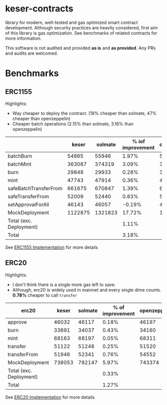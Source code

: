 # keser-contracts

library for modern, well-tested and gas optimized smart contract development. Although security practices are heavily considered, first aim of this library is gas optimization. See benchmarks of related contracts for more information.

This software is not audited and provided **as is** and **as provided**. Any PRs and audits are welcomed.



# Benchmarks

## ERC1155
Highlights:
- Way cheaper to deploy the contract. (18% cheaper than solmate, 47% cheaper than openzeppelin)
- Cheaper batch operations (2.15% than solmate, 3.16% than openzeppelin)

|                         | keser   | solmate | % iof improvement | openzeppelin | % of improvement |
| ----------------------- | ------- | ------- | ----------------- | ------------ | ---------------- |
| batchBurn               | 54865   | 55946   | 1.97%             | 56889        | 3.69%            |
| batchMint               | 363087  | 374319  | 3.09%             | 378173       | 4.15%            |
| burn                    | 29848   | 29933   | 0.28%             | 30548        | 2.35%            |
| mint                    | 47743   | 47914   | 0.36%             | 48418        | 1.41%            |
| safeBatchTransferFrom   | 661675  | 670847  | 1.39%             | 672577       | 1.65%            |
| safeTransferFrom        | 52009   | 52440   | 0.83%             | 53020        | 1.94%            |
| setApprovalForAll       | 46143   | 46057   | \-0.19%           | 46158        | 0.03%            |
| MockDeployment          | 1122875 | 1321823 | 17.72%            | 1646238      | 46.61%           |
| Total (exc. Deployment) |         |         | 1.11%             |              | 2.18%            |
| Total                   |         |         | 3.18%             |              | 7.73%            |

See [ERC1155 Implementation](./contracts/token/ERC1155) for more details

## ERC20
Highlights:
- I don't think there is a single more gas left to save.
- Although, erc20 is widely used in mainnet and every single dime counts. **0.78%** cheaper to call `transfer`


| erc20                   | keser  | solmate | % of improvement | openzeppelin | % of improvement |
| ----------------------- | ------ | ------- | ---------------- | ------------ | ---------------- |
| approve                 | 46032  | 46117   | 0.18%            | 46197        | 0.36%            |
| burn                    | 33891  | 34037   | 0.43%            | 34160        | 0.79%            |
| mint                    | 68163  | 68197   | 0.05%            | 68311        | 0.22%            |
| transfer                | 51122  | 51248   | 0.25%            | 51520        | 0.78%            |
| transferFrom            | 51946  | 52341   | 0.76%            | 54552        | 5.02%            |
| MockDeployment          | 738053 | 782147  | 5.97%            | 743374       | 0.72%            |
| Total (exc. Deployment) |        |         | 0.33%            |              | 1.43%            |
| Total                   |        |         | 1.27%            |              | 1.31%            |

See [ERC20 Implementation](./contracts/token/ERC20) for more details

